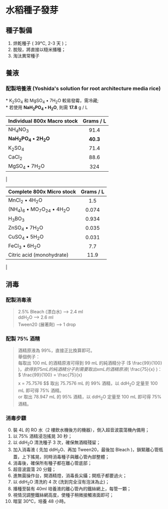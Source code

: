 # 水稻種子發芽

## 種子製備

1. 烘乾種子 ( 39&deg;C, 2-3 天 )；
2. 脫殼，將直接以糙米播種；
3. 淘汰異常種子

## 養液

### 配製培養液 (Yoshida's solution for root architecture media rice)

\* K<sub>2</sub>SO<sub>4</sub> 和 MgSO<sub>4</sub> &bullet; 7H<sub>2</sub>O 較易發霉，需冷藏;  
\* 若使用 **NaH<sub>2</sub>PO<sub>4</sub> &bullet; H<sub>2</sub>O**, 則需 **17.8** g / L

| Individual 800x Macro stock                                | Grams / L |
| :--------------------------------------------------------- | :-------: |
| NH<sub>4</sub>NO<sub>3</sub>                               |   91.4    |
| **NaH<sub>2</sub>PO<sub>4</sub> &bullet; 2H<sub>2</sub>O** | **40.3**  |
| K<sub>2</sub>SO<sub>4</sub>                                |   71.4    |
| CaCl<sub>2</sub>                                           |   88.6    |
| MgSO<sub>4</sub> &bullet; 7H<sub>2</sub>O                  |    324    |

|

| Complete 800x Micro stock                                                                   | Grams / L |
| :------------------------------------------------------------------------------------------ | :-------: |
| MnCl<sub>2</sub> &bullet; 4H<sub>2</sub>O                                                   |    1.5    |
| (NH<sub>4</sub>)<sub>6</sub> &bullet; MO<sub>7</sub>O<sub>24</sub> &bullet; 4H<sub>2</sub>O |   0.074   |
| H<sub>3</sub>BO<sub>3</sub>                                                                 |   0.934   |
| ZnSO<sub>4</sub> &bullet; 7H<sub>2</sub>O                                                   |   0.035   |
| CuSO<sub>4</sub> &bullet; 5H<sub>2</sub>O                                                   |   0.031   |
| FeCl<sub>3</sub> &bullet; 6H<sub>2</sub>O                                                   |    7.7    |
| Citric acid (monohydrate)                                                                   |   11.9    |

|

## 消毒

### 配製消毒液

> 2.5% Bleach (漂白水) --> 2.4 ml  
> ddH<sub>2</sub>O --> 2.6 ml  
> Tween20 (展著劑) --> 1 drop

### 配製 75% 酒精

> 酒精原液為 99%，直接正比換算即可。  
> 舉個例子：  
> 每取出 100 mL 的酒精原液可得到 99 mL 的純酒精分子 ($ \frac{99}{100} $)，欲得到 75 mL 的純酒精分子則需要取出 x mL 的酒精原液 ($ \frac{75}{x} $)：$$ \frac{99}{100} = \frac{75}{x} $$ $$ x = 75.7576 $$
> 取出 75.7576 mL 的 99% 酒精，以 ddH<sub>2</sub>O 定量至 100 mL 即可得 75% 酒精。  
> or 取出 78.947 mL 的 95% 酒精，以 ddH<sub>2</sub>O 定量至 100 mL 即可得 75% 酒精。

### 消毒步驟

0. 裝 4L 的 RO 水（2 樓飲水機後方的機器），倒入超音波震蕩機內備用；
1. 以 75% 酒精浸泡搖晃 30 秒；
2. 以 ddH<sub>2</sub>O 清洗種子 3 次，確保無酒精殘留；
3. 加入消毒液 ( 先加 ddH<sub>2</sub>O、再加 Tween20，最後加 Bleach )，鎖緊離心管瓶蓋，上下搖晃，同時消毒種子與離心管內部整體；
4. 消毒後，確保所有種子都在離心管底部；
5. 超音波震蕩 20 分鐘；
6. 進無菌操作台，開酒精燈，消毒長尖鑷；開瓶子都要過火；
7. 以 ddH<sub>2</sub>O 清洗約 4 次 (洗到完全沒有泡沫為止)；
8. 播種至裝有 40ml 培養液的離心管內的鐵絲網上，每管一顆；
9. 視情況調整鐵絲網高度，使種子稍微接觸液面即可；
10. 暗室 30&deg;C，培養 48 小時。
